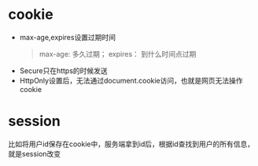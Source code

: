 # cookie

- max-age,expires设置过期时间
  > max-age: 多久过期；
  > expires： 到什么时间点过期
- Secure只在https的时候发送
- HttpOnly设置后，无法通过document.cookie访问，也就是网页无法操作cookie

# session

比如将用户id保存在cookie中，服务端拿到id后，根据id查找到用户的所有信息，就是session改变